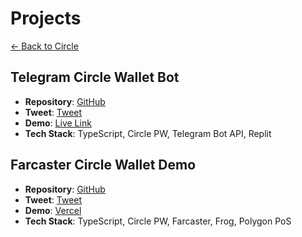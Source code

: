 # Projects

[← Back to Circle](../README.md)

## Telegram Circle Wallet Bot
- **Repository**: [GitHub](https://github.com/eltontay/Telegram-Bot-Circle-Programmable-Wallet)
- **Tweet**: [Tweet](https://x.com/TxnSheng/status/1864674554720977245)
- **Demo**: [Live Link](https://telegram-bot-circle-programmable-wallet-eltontay2.replit.app/)
- **Tech Stack**: TypeScript, Circle PW, Telegram Bot API, Replit

## Farcaster Circle Wallet Demo
- **Repository**: [GitHub](https://github.com/eltontay/circle-polygon-farcaster-workshop)
- **Tweet**: [Tweet](https://x.com/TxnSheng/status/1831215046481133886)
- **Demo**: [Vercel](https://circle-polygon-farcaster-workshop.vercel.app)
- **Tech Stack**: TypeScript, Circle PW, Farcaster, Frog, Polygon PoS